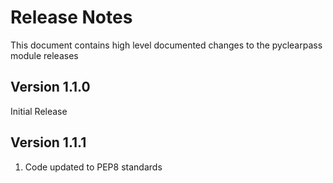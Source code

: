 # Release Notes
This document contains high level documented changes to the pyclearpass module releases
## Version 1.1.0
Initial Release
## Version 1.1.1
1. Code updated to PEP8 standards
